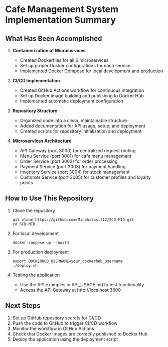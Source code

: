 # Cafe Management System Implementation Summary

## What Has Been Accomplished

1. **Containerization of Microservices**
   - Created Dockerfiles for all 6 microservices
   - Set up proper Docker configurations for each service
   - Implemented Docker Compose for local development and production

2. **CI/CD Implementation**
   - Created GitHub Actions workflow for continuous integration
   - Set up Docker image building and publishing to Docker Hub
   - Implemented automatic deployment configuration

3. **Repository Structure**
   - Organized code into a clean, maintainable structure
   - Added documentation for API usage, setup, and deployment
   - Created scripts for repository initialization and deployment

4. **Microservices Architecture**
   - API Gateway (port 3000) for centralized request routing
   - Menu Service (port 3001) for cafe menu management
   - Order Service (port 3002) for order processing
   - Payment Service (port 3003) for payment handling
   - Inventory Service (port 3004) for stock management
   - Customer Service (port 3005) for customer profiles and loyalty points

## How to Use This Repository

1. Clone the repository
   ```
   git clone https://github.com/Minahilasif12/SCD-MID.git
   cd SCD-MID
   ```

2. For local development
   ```
   docker-compose up --build
   ```

3. For production deployment
   ```
   export DOCKERHUB_USERNAME=your_dockerhub_username
   ./deploy.sh
   ```

4. Testing the application
   - Use the API examples in API_USAGE.md to test functionality
   - Access the API Gateway at http://localhost:3000

## Next Steps

1. Set up GitHub repository secrets for CI/CD
2. Push the code to GitHub to trigger CI/CD workflow
3. Monitor the workflow in GitHub Actions
4. Check that Docker images are correctly published to Docker Hub
5. Deploy the application using the deployment script 
